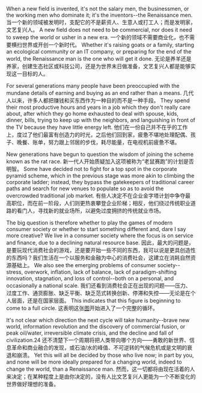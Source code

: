 When a new field is invented, it's not the salary men, the businessmen, or the working  men  who  dominate  it;  it's  the  inventors--the  Renaissance  men. 
当一个新的领域被发明时，支配它的不是薪资人、生意人或打工人；而是发明家，文艺复兴人。
A  new field  does  not  need  to  be  commercial,  nor  does  it  need  to  sweep  the  world  or usher in a new era. 
一个新的领域不需要商业化，也不需要横扫世界或开创一个新时代。
Whether it's raising goats or a family, starting an ecological community  or  an  IT  company,  or  preparing  for  the  end  of  the  world,  the Renaissance man is the one who will get it done. 
无论是养羊还是养家，创建生态社区或科技公司，还是为世界末日做准备，文艺复兴人都是能够实现这一目标的人。

For  several  generations  many  people  have  been  preoccupied  with  the mundane  details  of  earning  and  buying  as  an  end  rather  than  a  means. 
几代人以来，许多人都把赚钱和买东西作为一种目的而不是一种手段。
They spend their most productive hours and years in a job which they don't really care about,  after  which  they  go  home  exhausted  to  deal  with  spouse,  kids,  dinner, bills,  trying  to  keep  up  with  the  neighbors,  and  languishing  in  front  of  the  TV because they have little energy left. 
他们在一份自己并不在乎的工作上，度过了他们最富有创造力的时光，之后他们回到家，疲惫不堪地处理配偶、孩子、晚餐、账单，努力跟上邻居的步伐，耗尽能量，在电视机前疲惫不堪。

New generations have begun to question the wisdom of joining the scheme known  as  the  rat  race. 
新一代人开始质疑加入这项被称为“老鼠赛跑”的计划是否明智。
Some  have  decided  not  to  fight  for  a  top  spot  in  the corporate  pyramid  scheme,  which  in  the  previous  stage  was  more  akin  to climbing the corporate ladder; instead, they bypass the gatekeepers of traditional career  paths  and  search  for  new  venues  to  populate  so  as  to  avoid  the overcrowded traditional job market. 
有些人决定不在企业金字塔计划中争夺最高职位，而在前一阶段，人们则更热衷攀登企业阶梯；相反，他们绕过传统职业道路的看门人，寻找新的就业场所，以避免过度拥挤的传统就业市场。

The big question is therefore whether to play the games of modern consumer society or whether to start something different and, dare I say more creative? We live  in  a  consumer  society  where  the  focus  is  on  service  and  finance,  due  to  a declining natural resource base. 
因此，最大的问题是，是要玩现代消费社会的游戏，还是要开始一些不同的东西，我可以说是更具创造性的东西吗？我们生活在一个以服务和金融为中心的消费社会，这建立在消耗自然资源基础上。
We also see the emerging problems of consumer society--stress,  overwork,  inflation,  lack  of  balance,  lack  of  paradigm-shifting innovation, stagnation, and loss of control--both on a personal, and occasionally a  national  scale. 
我们还看到消费社会正在出现的问题——压力、过度工作、通货膨胀、缺乏平衡、缺乏范式转换创新、停滞和失控——无论是在个人层面，还是在国家层面。
This  indicates  that  this  figure  is  beginning  to  come  to  a  full circle. 
这表明这张[图]()开始进入了一个完整的循环。

It's  not  clear  which  direction  the  next  cycle  will  take  humanity--brave  new world, information  revolution and  the discovery of commercial fusion, or peak oil/water, irreversible climate crisis, and the decline and fall of civilization.24 
还不清楚下一个周期将把人类带向哪个方向——勇敢的新世界、信息革命和商业融合的发现，或石油/水的峰值、不可逆转的气候危机或是文明的衰退和崩溃。
Yet this will all be decided by those who live now; in part by you, and none will be more ideally prepared for a changing world, indeed to change the world, than a Renaissance man.
然而，这一切都将由现在活着的人来决定；在某种程度上是由你决定的，没有人比文艺复兴人更能为一个不断变化的世界做好理想的准备。